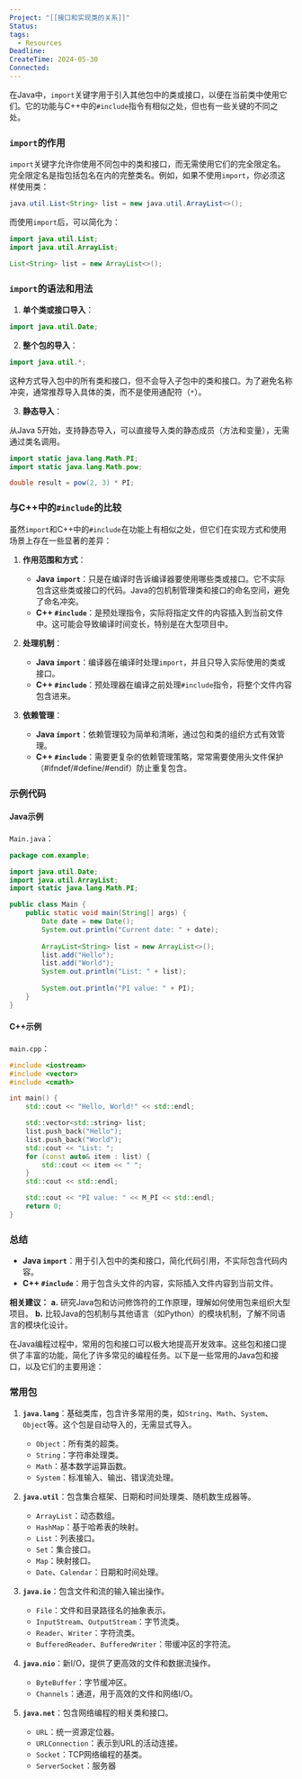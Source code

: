 ```yaml
---
Project: "[[接口和实现类的关系]]"
Status: 
tags:
  - Resources
Deadline: 
CreateTime: 2024-05-30
Connected: 
---
```


在Java中，`import`关键字用于引入其他包中的类或接口，以便在当前类中使用它们。它的功能与C++中的`#include`指令有相似之处，但也有一些关键的不同之处。

### `import`的作用

`import`关键字允许你使用不同包中的类和接口，而无需使用它们的完全限定名。完全限定名是指包括包名在内的完整类名。例如，如果不使用`import`，你必须这样使用类：

```java
java.util.List<String> list = new java.util.ArrayList<>();
```

而使用`import`后，可以简化为：

```java
import java.util.List;
import java.util.ArrayList;

List<String> list = new ArrayList<>();
```

### `import`的语法和用法

1. **单个类或接口导入**：

```java
import java.util.Date;
```

2. **整个包的导入**：

```java
import java.util.*;
```

这种方式导入包中的所有类和接口，但不会导入子包中的类和接口。为了避免名称冲突，通常推荐导入具体的类，而不是使用通配符（`*`）。

3. **静态导入**：

从Java 5开始，支持静态导入，可以直接导入类的静态成员（方法和变量），无需通过类名调用。

```java
import static java.lang.Math.PI;
import static java.lang.Math.pow;

double result = pow(2, 3) * PI;
```

### 与C++中的`#include`的比较

虽然`import`和C++中的`#include`在功能上有相似之处，但它们在实现方式和使用场景上存在一些显著的差异：

1. **作用范围和方式**：
   - **Java `import`**：只是在编译时告诉编译器要使用哪些类或接口。它不实际包含这些类或接口的代码。Java的包机制管理类和接口的命名空间，避免了命名冲突。
   - **C++ `#include`**：是预处理指令，实际将指定文件的内容插入到当前文件中。这可能会导致编译时间变长，特别是在大型项目中。

2. **处理机制**：
   - **Java `import`**：编译器在编译时处理`import`，并且只导入实际使用的类或接口。
   - **C++ `#include`**：预处理器在编译之前处理`#include`指令，将整个文件内容包含进来。

3. **依赖管理**：
   - **Java `import`**：依赖管理较为简单和清晰，通过包和类的组织方式有效管理。
   - **C++ `#include`**：需要更复杂的依赖管理策略，常常需要使用头文件保护（#ifndef/#define/#endif）防止重复包含。

### 示例代码

#### Java示例

`Main.java`：
```java
package com.example;

import java.util.Date;
import java.util.ArrayList;
import static java.lang.Math.PI;

public class Main {
    public static void main(String[] args) {
        Date date = new Date();
        System.out.println("Current date: " + date);
        
        ArrayList<String> list = new ArrayList<>();
        list.add("Hello");
        list.add("World");
        System.out.println("List: " + list);
        
        System.out.println("PI value: " + PI);
    }
}
```

#### C++示例

`main.cpp`：
```cpp
#include <iostream>
#include <vector>
#include <cmath>

int main() {
    std::cout << "Hello, World!" << std::endl;

    std::vector<std::string> list;
    list.push_back("Hello");
    list.push_back("World");
    std::cout << "List: ";
    for (const auto& item : list) {
        std::cout << item << " ";
    }
    std::cout << std::endl;

    std::cout << "PI value: " << M_PI << std::endl;
    return 0;
}
```

### 总结

- **Java `import`**：用于引入包中的类和接口，简化代码引用，不实际包含代码内容。
- **C++ `#include`**：用于包含头文件的内容，实际插入文件内容到当前文件。

**相关建议：**
**a.** 研究Java包和访问修饰符的工作原理，理解如何使用包来组织大型项目。
**b.** 比较Java的包机制与其他语言（如Python）的模块机制，了解不同语言的模块化设计。

在Java编程过程中，常用的包和接口可以极大地提高开发效率。这些包和接口提供了丰富的功能，简化了许多常见的编程任务。以下是一些常用的Java包和接口，以及它们的主要用途：

### 常用包

1. **`java.lang`**：基础类库，包含许多常用的类，如`String`、`Math`、`System`、`Object`等。这个包是自动导入的，无需显式导入。
    - `Object`：所有类的超类。
    - `String`：字符串处理类。
    - `Math`：基本数学运算函数。
    - `System`：标准输入、输出、错误流处理。

2. **`java.util`**：包含集合框架、日期和时间处理类、随机数生成器等。
    - `ArrayList`：动态数组。
    - `HashMap`：基于哈希表的映射。
    - `List`：列表接口。
    - `Set`：集合接口。
    - `Map`：映射接口。
    - `Date`、`Calendar`：日期和时间处理。

3. **`java.io`**：包含文件和流的输入输出操作。
    - `File`：文件和目录路径名的抽象表示。
    - `InputStream`、`OutputStream`：字节流类。
    - `Reader`、`Writer`：字符流类。
    - `BufferedReader`、`BufferedWriter`：带缓冲区的字符流。

4. **`java.nio`**：新I/O，提供了更高效的文件和数据流操作。
    - `ByteBuffer`：字节缓冲区。
    - `Channels`：通道，用于高效的文件和网络I/O。

5. **`java.net`**：包含网络编程的相关类和接口。
    - `URL`：统一资源定位器。
    - `URLConnection`：表示到URL的活动连接。
    - `Socket`：TCP网络编程的基类。
    - `ServerSocket`：服务器